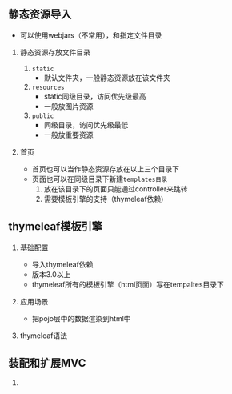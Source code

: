 ## 静态资源导入
* 可以使用webjars（不常用），和指定文件目录
1. 静态资源存放文件目录
    1. `static`
        * 默认文件夹，一般静态资源放在该文件夹
    2. `resources`
        * static同级目录，访问优先级最高
        * 一般放图片资源
    3. `public`
        * 同级目录，访问优先级最低
        * 一般放重要资源

2. 首页
    * 首页也可以当作静态资源存放在以上三个目录下
    * 页面也可以在同级目录下新建`templates目录`
        1. 放在该目录下的页面只能通过controller来跳转
        2. 需要模板引擎的支持（thymeleaf依赖)

## thymeleaf模板引擎
1. 基础配置
    * 导入thymeleaf依赖
    * 版本3.0以上
    * thymeleaf所有的模板引擎（html页面）写在tempaltes目录下

2. 应用场景
    * 把pojo层中的数据渲染到html中

3. thymeleaf语法
    

## 装配和扩展MVC
1. 